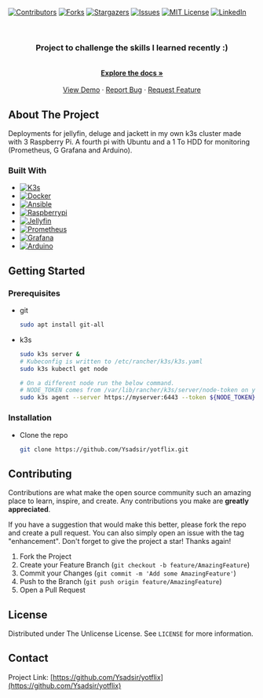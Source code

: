 

[![Contributors][contributors-shield]][contributors-url]
[![Forks][forks-shield]][forks-url]
[![Stargazers][stars-shield]][stars-url]
[![Issues][issues-shield]][issues-url]
[![MIT License][license-shield]][license-url]
[![LinkedIn][linkedin-shield]][linkedin-url]



<!-- PROJECT LOGO -->
<br />
<div align="center">
<h3 align="center">Project to challenge the skills I learned recently :)</h3>
  <p align="center">
    <br />
    <a href="https://github.com/Ysadsir/yotflix"><strong>Explore the docs »</strong></a>
    <br />
    <br />
    <a href="https://github.com/Ysadsir/yotflix">View Demo</a>
    ·
    <a href="https://github.com/Ysadsir/yotflix/issues">Report Bug</a>
    ·
    <a href="https://github.com/Ysadsir/yotflix/issues">Request Feature</a>
  </p>
</div>


<!-- ABOUT THE PROJECT -->
## About The Project

Deployments for jellyfin, deluge and jackett in my own k3s cluster made with 3 Raspberry Pi. A fourth pi with Ubuntu and a 1 To HDD for monitoring (Prometheus, G Grafana and Arduino).

### Built With

* [![K3s][K3s]][K3s-url]
* [![Docker][Docker]][Docker-url]
* [![Ansible][Ansible]][Ansible-url]
* [![Raspberrypi][Raspberrypi]][Raspberrypi-url]
* [![Jellyfin][Jellyfin]][Jellyfin-url]
* [![Prometheus][Prometheus]][Prometheus-url]
* [![Grafana][Grafana]][Grafana-url]
* [![Arduino][Arduino]][Arduino-url]
  
<!-- GETTING STARTED -->
## Getting Started

### Prerequisites


* git
  ```sh
  sudo apt install git-all
  ```
* k3s
  ```sh
  sudo k3s server &
  # Kubeconfig is written to /etc/rancher/k3s/k3s.yaml
  sudo k3s kubectl get node

  # On a different node run the below command. 
  # NODE_TOKEN comes from /var/lib/rancher/k3s/server/node-token on your server
  sudo k3s agent --server https://myserver:6443 --token ${NODE_TOKEN}
  ```

### Installation

* Clone the repo
   ```sh
   git clone https://github.com/Ysadsir/yotflix.git
   ```




<!-- CONTRIBUTING -->
## Contributing

Contributions are what make the open source community such an amazing place to learn, inspire, and create. Any contributions you make are **greatly appreciated**.

If you have a suggestion that would make this better, please fork the repo and create a pull request. You can also simply open an issue with the tag "enhancement".
Don't forget to give the project a star! Thanks again!

1. Fork the Project
2. Create your Feature Branch (`git checkout -b feature/AmazingFeature`)
3. Commit your Changes (`git commit -m 'Add some AmazingFeature'`)
4. Push to the Branch (`git push origin feature/AmazingFeature`)
5. Open a Pull Request


<!-- LICENSE -->
## License

Distributed under The Unlicense License. See `LICENSE` for more information.


<!-- CONTACT -->
## Contact

Project Link: [https://github.com/Ysadsir/yotflix](https://github.com/Ysadsir/yotflix)





<!-- MARKDOWN LINKS & IMAGES -->
<!-- https://www.markdownguide.org/basic-syntax/#reference-style-links -->
[contributors-shield]: https://img.shields.io/github/contributors/Ysadsir/yotflix.svg?style=for-the-badge
[contributors-url]: https://github.com/Ysadsir/yotflix/graphs/contributors
[forks-shield]: https://img.shields.io/github/forks/Ysadsir/yotflix.svg?style=for-the-badge
[forks-url]: https://github.com/Ysadsir/yotflix/network/members
[stars-shield]: https://img.shields.io/github/stars/Ysadsir/yotflix.svg?style=for-the-badge
[stars-url]: https://github.com/Ysadsir/yotflix/stargazers
[issues-shield]: https://img.shields.io/github/issues/Ysadsir/yotflix.svg?style=for-the-badge
[issues-url]: https://github.com/Ysadsir/yotflix/issues
[license-shield]: https://img.shields.io/github/license/Ysadsir/yotflix.svg?style=for-the-badge
[license-url]: https://github.com/Ysadsir/yotflix/blob/master/LICENSE.txt
[linkedin-shield]: https://img.shields.io/badge/-LinkedIn-black.svg?style=for-the-badge&logo=linkedin&colorB=555
[linkedin-url]: https://linkedin.com/in/yves-guillaume-herve
[product-screenshot]: images/screenshot.png

[K3s]: https://img.shields.io/badge/k3s-FFFFFF?style=for-the-badge&logo=k3s&logoColor=FFC61C
[K3s-url]: https://k3s.io/
[Docker]: https://img.shields.io/badge/docker-FFFFFF?style=for-the-badge&logo=docker&logoColor=2496ED
[Docker-url]: https://www.docker.com/
[Ansible]: https://img.shields.io/badge/ansible-EE0000?style=for-the-badge&logo=ansible&logoColor=FFFFFF
[Ansible-url]: https://www.ansible.com/
[Raspberrypi]: https://img.shields.io/badge/raspberrypi-FFFFFF?style=for-the-badge&logo=raspberrypi&logoColor=A22846
[Raspberrypi-url]: https://www.raspberrypi.com/
[Jellyfin]: https://img.shields.io/badge/jellyfin-000000?style=for-the-badge&logo=jellyfin&logoColor=00A4DC
[Jellyfin-url]: https://jellyfin.org/
[Prometheus]: https://img.shields.io/badge/prometheus-E6522C?style=for-the-badge&logo=prometheus&logoColor=FFFFFF
[Prometheus-url]: https://prometheus.io/
[Grafana]: https://img.shields.io/badge/grafana-000000?style=for-the-badge&logo=grafana&logoColor=F46800
[Grafana-url]: https://grafana.com/
[Arduino]: https://img.shields.io/badge/arduino-FFFFFF?style=for-the-badge&logo=arduino&logoColor=00878F
[Arduino-url]: https://www.arduino.cc/
